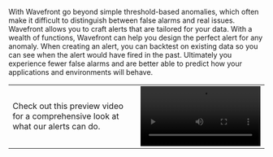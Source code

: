 With Wavefront go beyond simple threshold-based anomalies, which often make it difficult to distinguish between false alarms and real issues. Wavefront allows you to craft alerts that are tailored for your data. With a wealth of functions, Wavefront can help you design the perfect alert for any anomaly. When creating an alert, you can backtest on existing data so you can see when the alert would have fired in the past. Ultimately you experience fewer false alarms and are better able to predict how your applications and environments will behave.

<table class="layout">
<colgroup>
<col width="50%" />
<col width="50%" />
</colgroup>
<tr>
<td style="text-align: left;vertical-align: middle">Check out this preview video for a comprehensive look at what our alerts can do.</td>  
<td><video width="100%" controls autoplay><source src="images/alerts_preview.mp4" type="video/mp4">Your browser does not support HTML5 video.</video></td>
</tr>
</table>


